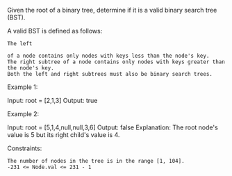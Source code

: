 Given the root of a binary tree, determine if it is a valid binary search tree (BST).

A valid BST is defined as follows:

    The left 

    of a node contains only nodes with keys less than the node's key.
    The right subtree of a node contains only nodes with keys greater than the node's key.
    Both the left and right subtrees must also be binary search trees.

 

Example 1:

Input: root = [2,1,3]
Output: true

Example 2:

Input: root = [5,1,4,null,null,3,6]
Output: false
Explanation: The root node's value is 5 but its right child's value is 4.

 

Constraints:

    The number of nodes in the tree is in the range [1, 104].
    -231 <= Node.val <= 231 - 1
